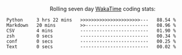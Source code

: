 <!--<p align="center">
  <img width="auto" src ="https://github-readme-stats.vercel.app/api/top-langs/?username=syrkis&layout=compact&hide_border=true&theme=darcula&bg_color=00000000&langs_count=6&hide=jupyter%20notebook,JavaScript,HTML" width = 400>
      <img src ="https://github-readme-streak-stats.herokuapp.com?user=syrkis&theme=darcula&hide_border=true&background=FFFFFF00" width = 400>

</p>-->
<p align="center">Rolling seven day <a href='https://wakatime.com/'> WakaTime</a> coding stats:</p>
<!--START_SECTION:waka-->

```text
Python     3 hrs 22 mins   >>>>>>>>>>>>>>>>>>>>>>---   88.54 %
Markdown   20 mins         >>-----------------------   08.96 %
CSV        4 mins          -------------------------   01.90 %
zsh        0 secs          -------------------------   00.34 %
conf       0 secs          -------------------------   00.25 %
Text       0 secs          -------------------------   00.02 %
```

<!--END_SECTION:waka-->

